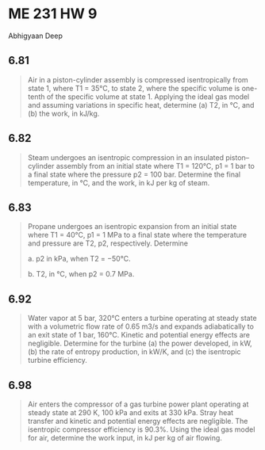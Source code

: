 # ME 231 HW 9

Abhigyaan Deep

## 6.81

> Air in a piston-cylinder assembly is compressed isentropically from state 1, where T1 = 35°C, to state 2, where the specific volume is one-tenth of the specific volume at state 1. Applying the ideal gas model and assuming variations in specific heat, determine (a) T2, in °C, and (b) the work, in kJ/kg.

## 6.82

> Steam undergoes an isentropic compression in an insulated piston–cylinder assembly from an initial state where T1 = 120°C, p1 = 1 bar to a final state where the pressure p2 = 100 bar. Determine the final temperature, in °C, and the work, in kJ per kg of steam.

## 6.83

> Propane undergoes an isentropic expansion from an initial state where T1 = 40°C, p1 = 1 MPa to a final state where the temperature and pressure are T2, p2, respectively. Determine
>
> a. p2 in kPa, when T2 = −50°C.
>
> b. T2, in °C, when p2 = 0.7 MPa.

## 6.92

> Water vapor at 5 bar, 320°C enters a turbine operating at steady state with a volumetric flow rate of 0.65 m3/s and expands adiabatically to an exit state of 1 bar, 160°C. Kinetic and potential energy effects are negligible. Determine for the turbine (a) the power developed, in kW, (b) the rate of entropy production, in kW/K, and (c) the isentropic turbine efficiency.

## 6.98

> Air enters the compressor of a gas turbine power plant operating at steady state at 290 K, 100 kPa and exits at 330 kPa. Stray heat transfer and kinetic and potential energy effects are negligible. The isentropic compressor efficiency is 90.3%. Using the ideal gas model for air, determine the work input, in kJ per kg of air flowing.
